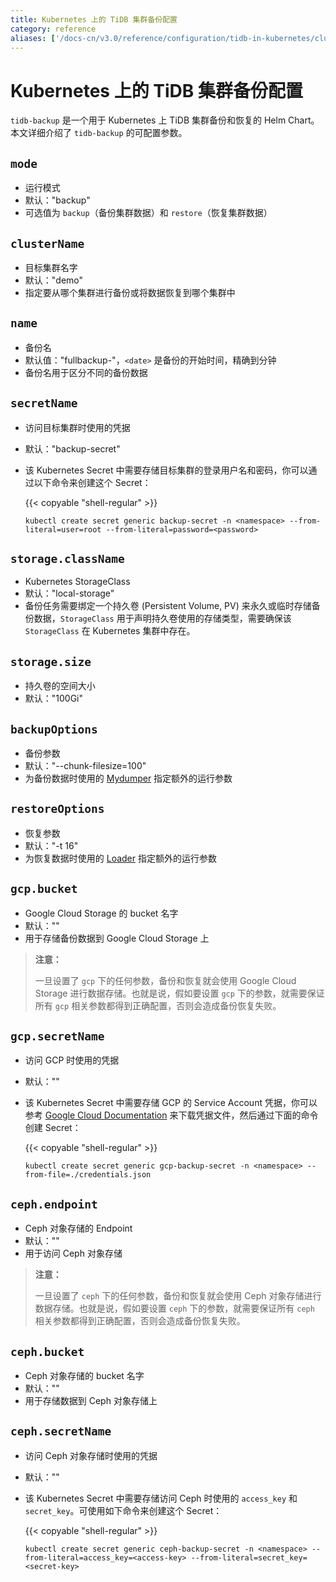```yaml
---
title: Kubernetes 上的 TiDB 集群备份配置
category: reference
aliases: ['/docs-cn/v3.0/reference/configuration/tidb-in-kubernetes/cluster-configuration/']
---
```


# Kubernetes 上的 TiDB 集群备份配置

`tidb-backup` 是一个用于 Kubernetes 上 TiDB 集群备份和恢复的 Helm Chart。本文详细介绍了 `tidb-backup` 的可配置参数。

## `mode`

+ 运行模式
+ 默认："backup"
+ 可选值为 `backup`（备份集群数据）和 `restore`（恢复集群数据）

## `clusterName`

+ 目标集群名字
+ 默认："demo"
+ 指定要从哪个集群进行备份或将数据恢复到哪个集群中

## `name`

+ 备份名
+ 默认值："fullbackup-<date>"，`<date>` 是备份的开始时间，精确到分钟
+ 备份名用于区分不同的备份数据

## `secretName`

+ 访问目标集群时使用的凭据
+ 默认："backup-secret"
+ 该 Kubernetes Secret 中需要存储目标集群的登录用户名和密码，你可以通过以下命令来创建这个 Secret：

    {{< copyable "shell-regular" >}}

    ```shell
    kubectl create secret generic backup-secret -n <namespace> --from-literal=user=root --from-literal=password=<password>
    ```

## `storage.className`

+ Kubernetes StorageClass
+ 默认："local-storage"
+ 备份任务需要绑定一个持久卷 (Persistent Volume, PV) 来永久或临时存储备份数据，`StorageClass` 用于声明持久卷使用的存储类型，需要确保该 `StorageClass` 在 Kubernetes 集群中存在。

## `storage.size`

+ 持久卷的空间大小
+ 默认："100Gi"

## `backupOptions`

+ 备份参数
+ 默认："--chunk-filesize=100"
+ 为备份数据时使用的 [Mydumper](https://github.com/maxbube/mydumper/blob/master/docs/mydumper_usage.rst#options) 指定额外的运行参数

## `restoreOptions`

+ 恢复参数
+ 默认："-t 16"
+ 为恢复数据时使用的 [Loader](/v3.0/reference/tools/loader.md) 指定额外的运行参数

## `gcp.bucket`

+ Google Cloud Storage 的 bucket 名字
+ 默认：""
+ 用于存储备份数据到 Google Cloud Storage 上

> **注意：**
>
> 一旦设置了 `gcp` 下的任何参数，备份和恢复就会使用 Google Cloud Storage 进行数据存储。也就是说，假如要设置 `gcp` 下的参数，就需要保证所有 `gcp` 相关参数都得到正确配置，否则会造成备份恢复失败。

## `gcp.secretName`

+ 访问 GCP 时使用的凭据
+ 默认：""
+ 该 Kubernetes Secret 中需要存储 GCP 的 Service Account 凭据，你可以参考 [Google Cloud Documentation](https://cloud.google.com/docs/authentication/production#obtaining_and_providing_service_account_credentials_manually) 来下载凭据文件，然后通过下面的命令创建 Secret：

    {{< copyable "shell-regular" >}}

    ```shell
    kubectl create secret generic gcp-backup-secret -n <namespace> --from-file=./credentials.json
    ```

## `ceph.endpoint`

+ Ceph 对象存储的 Endpoint
+ 默认：""
+ 用于访问 Ceph 对象存储

> **注意：**
>
> 一旦设置了 `ceph` 下的任何参数，备份和恢复就会使用 Ceph 对象存储进行数据存储。也就是说，假如要设置 `ceph` 下的参数，就需要保证所有 `ceph` 相关参数都得到正确配置，否则会造成备份恢复失败。

## `ceph.bucket`

+ Ceph 对象存储的 bucket 名字
+ 默认：""
+ 用于存储数据到 Ceph 对象存储上

## `ceph.secretName`

+ 访问 Ceph 对象存储时使用的凭据
+ 默认：""
+ 该 Kubernetes Secret 中需要存储访问 Ceph 时使用的 `access_key` 和 `secret_key`。可使用如下命令来创建这个 Secret：

    {{< copyable "shell-regular" >}}

    ```shell
    kubectl create secret generic ceph-backup-secret -n <namespace> --from-literal=access_key=<access-key> --from-literal=secret_key=<secret-key>
    ```
